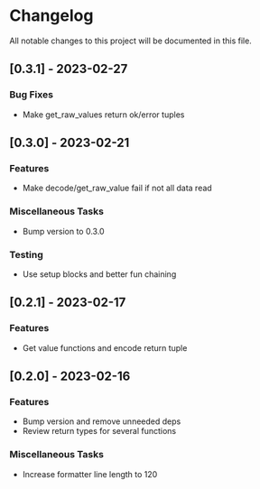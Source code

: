 # Changelog

All notable changes to this project will be documented in this file.

## [0.3.1] - 2023-02-27

### Bug Fixes

- Make get_raw_values return ok/error tuples

## [0.3.0] - 2023-02-21

### Features

- Make decode/get_raw_value fail if not all data read

### Miscellaneous Tasks

- Bump version to 0.3.0

### Testing

- Use setup blocks and better fun chaining

## [0.2.1] - 2023-02-17

### Features

- Get value functions and encode return tuple

## [0.2.0] - 2023-02-16

### Features

- Bump version and remove unneeded deps
- Review return types for several functions

### Miscellaneous Tasks

- Increase formatter line length to 120

